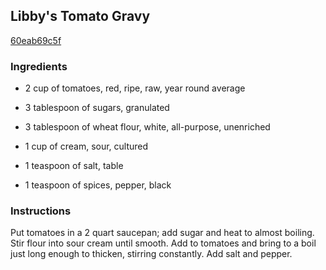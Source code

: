 ## Libby's Tomato Gravy

[60eab69c5f](http://www.food.com/recipe/libbys-tomato-gravy-101262)

### Ingredients

 - 2 cup of tomatoes, red, ripe, raw, year round average

 - 3 tablespoon of sugars, granulated

 - 3 tablespoon of wheat flour, white, all-purpose, unenriched

 - 1 cup of cream, sour, cultured

 - 1 teaspoon of salt, table

 - 1 teaspoon of spices, pepper, black

### Instructions

Put tomatoes in a 2 quart saucepan; add sugar and heat to almost boiling. Stir flour into sour cream until smooth. Add to tomatoes and bring to a boil just long enough to thicken, stirring constantly. Add salt and pepper.